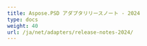 ```yaml
---
title: Aspose.PSD アダプタリリースノート - 2024
type: docs
weight: 40
url: /ja/net/adapters/release-notes-2024/
---
```

